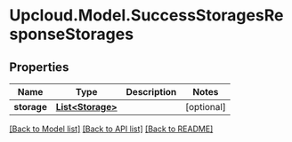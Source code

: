 # Upcloud.Model.SuccessStoragesResponseStorages
## Properties

Name | Type | Description | Notes
------------ | ------------- | ------------- | -------------
**storage** | [**List&lt;Storage&gt;**](Storage.md) |  | [optional] 

[[Back to Model list]](../README.md#documentation-for-models) [[Back to API list]](../README.md#documentation-for-api-endpoints) [[Back to README]](../README.md)

